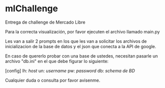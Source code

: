 # mlChallenge
Entrega de challenge de Mercado Libre

Para la correcta visualización, por favor ejecuten el archivo llamado main.py

Les van a salir 2 prompts en los que les van a solicitar los archivos de inicializacion de la base de datos y el json que conecta a la API de google.

En caso de quererlo probar con una base de ustedes, necesitan pasarle un archivo "db.ini" en el que debe figurar lo siguiente:

[config]
lh: *host*
un: *username*
pw: *password*
db: *schema de BD*

Cualquier duda o consulta por favor avisenme.
